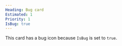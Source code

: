 ```yaml
---
Heading: Bug card
Estimated: 1
Priority: 1
IsBug: true
---
```

This card has a bug icon because `IsBug` is set to `true`.